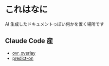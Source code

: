 # これはなに
AI 生成したドキュメントっぽい何かを置く場所です

## Claude Code 産
- [ovr_overlay](./ovr_overlay/README.md)
- [predict-on](./predict-on//README.md)
